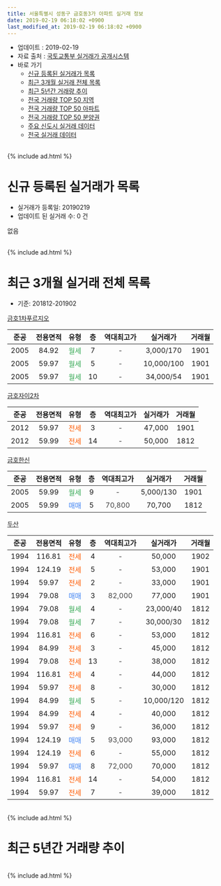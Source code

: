 ```yaml
---
title: 서울특별시 성동구 금호동3가 아파트 실거래 정보
date: 2019-02-19 06:18:02 +0900
last_modified_at: 2019-02-19 06:18:02 +0900
---
```


* 업데이트 : 2019-02-19
* 자료 출처 : [국토교통부 실거래가 공개시스템](http://rt.molit.go.kr)
* 바로 가기
    * [신규 등록된 실거래가 목록](#신규-등록된-실거래가-목록)
    * [최근 3개월 실거래 전체 목록](#최근-3개월-실거래-전체-목록)
    * [최근 5년간 거래량 추이](#최근-5년간-거래량-추이)
    * [전국 거래량 TOP 50 지역](https://ayogom.github.io/apt-trade-info/최근-3개월-전국에서-가장-거래가-많이-발생한-지역)
    * [전국 거래량 TOP 50 아파트](https://ayogom.github.io/apt-trade-info/최근-3개월-전국에서-가장-거래가-많이-발생한-아파트)
    * [전국 거래량 TOP 50 분양권](https://ayogom.github.io/apt-trade-info/최근-3개월-전국에서-가장-거래가-많이-발생한-분양권)
    * [주요 신도시 실거래 데이터](https://ayogom.github.io/apt-trade-info/주요-신도시)
    * [전국 실거래 데이터](https://ayogom.github.io/apt-trade-info/전국)
<br>
{% include ad.html %}
<br>

# 신규 등록된 실거래가 목록
* 실거래가 등록일: 20190219
* 업데이트 된 실거래 수: 0 건

없음

<br>
{% include ad.html %}
<br>

# 최근 3개월 실거래 전체 목록
* 기준: 201812-201902


[금호1차푸르지오](https://search.naver.com/search.naver?query=%EC%84%9C%EC%9A%B8%ED%8A%B9%EB%B3%84%EC%8B%9C+%EC%84%B1%EB%8F%99%EA%B5%AC+%EA%B8%88%ED%98%B8%EB%8F%993%EA%B0%80+%EA%B8%88%ED%98%B81%EC%B0%A8%ED%91%B8%EB%A5%B4%EC%A7%80%EC%98%A4)

|준공|전용면적|유형|층|역대최고가|실거래가|거래월|
|:---:|:---:|:---:|:---:|:---:|:---:|:---:|
|2005|84.92|<span style="color:#34a853">월세</span>|7|<span style="color:#444444">-</span>|3,000/170|1901|
|2005|59.97|<span style="color:#34a853">월세</span>|5|<span style="color:#444444">-</span>|10,000/100|1901|
|2005|59.97|<span style="color:#34a853">월세</span>|10|<span style="color:#444444">-</span>|34,000/54|1901|

[금호자이2차](https://search.naver.com/search.naver?query=%EC%84%9C%EC%9A%B8%ED%8A%B9%EB%B3%84%EC%8B%9C+%EC%84%B1%EB%8F%99%EA%B5%AC+%EA%B8%88%ED%98%B8%EB%8F%993%EA%B0%80+%EA%B8%88%ED%98%B8%EC%9E%90%EC%9D%B42%EC%B0%A8)

|준공|전용면적|유형|층|역대최고가|실거래가|거래월|
|:---:|:---:|:---:|:---:|:---:|:---:|:---:|
|2012|59.97|<span style="color:#ff5a00">전세</span>|3|<span style="color:#444444">-</span>|47,000|1901|
|2012|59.99|<span style="color:#ff5a00">전세</span>|14|<span style="color:#444444">-</span>|50,000|1812|

[금호한신](https://search.naver.com/search.naver?query=%EC%84%9C%EC%9A%B8%ED%8A%B9%EB%B3%84%EC%8B%9C+%EC%84%B1%EB%8F%99%EA%B5%AC+%EA%B8%88%ED%98%B8%EB%8F%993%EA%B0%80+%EA%B8%88%ED%98%B8%ED%95%9C%EC%8B%A0)

|준공|전용면적|유형|층|역대최고가|실거래가|거래월|
|:---:|:---:|:---:|:---:|:---:|:---:|:---:|
|2005|59.99|<span style="color:#34a853">월세</span>|9|<span style="color:#444444">-</span>|5,000/130|1901|
|2005|59.99|<span style="color:#4285f3">매매</span>|5|<span style="color:#444444">70,800</span>|70,700|1812|

[두산](https://search.naver.com/search.naver?query=%EC%84%9C%EC%9A%B8%ED%8A%B9%EB%B3%84%EC%8B%9C+%EC%84%B1%EB%8F%99%EA%B5%AC+%EA%B8%88%ED%98%B8%EB%8F%993%EA%B0%80+%EB%91%90%EC%82%B0)

|준공|전용면적|유형|층|역대최고가|실거래가|거래월|
|:---:|:---:|:---:|:---:|:---:|:---:|:---:|
|1994|116.81|<span style="color:#ff5a00">전세</span>|4|<span style="color:#444444">-</span>|50,000|1902|
|1994|124.19|<span style="color:#ff5a00">전세</span>|5|<span style="color:#444444">-</span>|53,000|1901|
|1994|59.97|<span style="color:#ff5a00">전세</span>|2|<span style="color:#444444">-</span>|33,000|1901|
|1994|79.08|<span style="color:#4285f3">매매</span>|3|<span style="color:#444444">82,000</span>|77,000|1901|
|1994|79.08|<span style="color:#34a853">월세</span>|4|<span style="color:#444444">-</span>|23,000/40|1812|
|1994|79.08|<span style="color:#34a853">월세</span>|7|<span style="color:#444444">-</span>|30,000/30|1812|
|1994|116.81|<span style="color:#ff5a00">전세</span>|6|<span style="color:#444444">-</span>|53,000|1812|
|1994|84.99|<span style="color:#ff5a00">전세</span>|3|<span style="color:#444444">-</span>|45,000|1812|
|1994|79.08|<span style="color:#ff5a00">전세</span>|13|<span style="color:#444444">-</span>|38,000|1812|
|1994|116.81|<span style="color:#ff5a00">전세</span>|4|<span style="color:#444444">-</span>|44,000|1812|
|1994|59.97|<span style="color:#ff5a00">전세</span>|8|<span style="color:#444444">-</span>|30,000|1812|
|1994|84.99|<span style="color:#34a853">월세</span>|5|<span style="color:#444444">-</span>|10,000/120|1812|
|1994|84.99|<span style="color:#ff5a00">전세</span>|4|<span style="color:#444444">-</span>|40,000|1812|
|1994|59.97|<span style="color:#ff5a00">전세</span>|9|<span style="color:#444444">-</span>|36,000|1812|
|1994|124.19|<span style="color:#4285f3">매매</span>|5|<span style="color:#444444">93,000</span>|93,000|1812|
|1994|124.19|<span style="color:#ff5a00">전세</span>|6|<span style="color:#444444">-</span>|55,000|1812|
|1994|59.97|<span style="color:#4285f3">매매</span>|8|<span style="color:#444444">72,000</span>|70,000|1812|
|1994|116.81|<span style="color:#ff5a00">전세</span>|14|<span style="color:#444444">-</span>|54,000|1812|
|1994|59.97|<span style="color:#ff5a00">전세</span>|7|<span style="color:#444444">-</span>|39,000|1812|


<br>
{% include ad.html %}
<br>

# 최근 5년간 거래량 추이


<div style="width:100%;">
    <canvas id="deal_progress" height="200"></canvas>
</div>

<script>
new Chart(document.getElementById("deal_progress"), {
    type: 'line',
    data: {
        labels: ['201402','201403','201404','201405','201406','201407','201408','201409','201410','201411','201412','201501','201502','201503','201504','201505','201506','201507','201508','201509','201510','201511','201512','201601','201602','201603','201604','201605','201606','201607','201608','201609','201610','201611','201612','201701','201702','201703','201704','201705','201706','201707','201708','201709','201710','201711','201712','201801','201802','201803','201804','201805','201806','201807','201808','201809','201810','201811','201812','201901','201902'],
        datasets: [{
            label: '매매',
            pointRadius: 1,
            data: [12, 13, 6, 9, 16, 11, 18, 21, 11, 11, 17, 26, 22, 36, 30, 16, 16, 19, 15, 22, 10, 15, 7, 6, 8, 12, 19, 14, 26, 16, 21, 26, 15, 9, 6, 10, 18, 22, 17, 22, 35, 26, 9, 13, 6, 17, 17, 30, 20, 9, 4, 1, 0, 7, 25, 5, 3, 6, 3, 1, 0],
            borderColor: "rgba(255, 201, 14, 1)",
            backgroundColor: "rgba(255, 201, 14, 0.5)",
            fill: false,
            lineTension: 0
        },{
            label: '전월세',
            pointRadius: 1,
            data: [24, 34, 25, 18, 35, 46, 48, 34, 27, 20, 24, 19, 25, 25, 22, 33, 23, 26, 15, 22, 10, 20, 18, 24, 26, 26, 21, 17, 26, 23, 42, 30, 35, 22, 21, 16, 26, 21, 27, 21, 31, 22, 17, 14, 16, 19, 22, 26, 10, 28, 15, 24, 22, 27, 27, 28, 32, 24, 14, 7, 1],
            borderColor: "rgba(0, 141, 185, 1)",
            backgroundColor: "rgba(0, 141, 185, 0.5)",
            fill: false,
            lineTension: 0
        }
        ]
    },
    options: {
        responsive: true,
        title: {
            display: false
        },
        tooltips: {
            mode: 'index',
            intersect: false
        },
        hover: {
            mode: 'nearest',
            intersect: true
        },
        scales: {
            xAxes: [{
                display: true,
                scaleLabel: {
                    display: true,
                    labelString: '년/월'
                }
            }],
            yAxes: [{
                display: true,
                ticks: {
                    suggestedMin: 0,
                },
                scaleLabel: {
                    display: true,
                    labelString: '실거래 수'
                }
            }]
        }
    }
});

</script>


<br>
{% include ad.html %}
<br>

